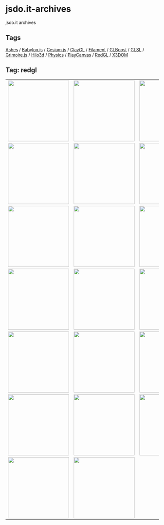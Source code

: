 # jsdo.it-archives
jsdo.it archives

## Tags

[Ashes](../ashes) / [Babylon.js](../babylon.js) / [Cesium.js](../cesium.js) / [ClayGL](../claygl) / [Filament](../filament) / [GLBoost](../glboost) / [GLSL](../glsl) / [Grimoire.js](../grimoire.js) / [Hilo3d](../hilo3d) / [Physics](../physics) / [PlayCanvas](../playcanvas) / [RedGL](../redgl) / [X3DOM](../x3dom)

## Tag: redgl

<table>
<tr>
<td><a href="https://cx20.github.io/jsdo.it-archives/cx20/s4I4" alt="[WebGL] RedGL を試してみるテスト"><img src="https://cx20.github.io/jsdo.it-archives/screenshot/s4I4.jpg" width="200" height="200"></a></td>
<td><a href="https://cx20.github.io/jsdo.it-archives/cx20/6jdc" alt="[WebGL] RedGL を試してみるテスト（その２）"><img src="https://cx20.github.io/jsdo.it-archives/screenshot/6jdc.jpg" width="200" height="200"></a></td>
<td><a href="https://cx20.github.io/jsdo.it-archives/cx20/KIdO" alt="[WebGL] RedGL を試してみるテスト（その３）"><img src="https://cx20.github.io/jsdo.it-archives/screenshot/KIdO.jpg" width="200" height="200"></a></td>
<td><a href="https://cx20.github.io/jsdo.it-archives/cx20/Isul" alt="[WebGL] RedGL を試してみるテスト（その４）"><img src="https://cx20.github.io/jsdo.it-archives/screenshot/Isul.jpg" width="200" height="200"></a></td>
</tr>
<tr>
<td><a href="https://cx20.github.io/jsdo.it-archives/cx20/kjvZ" alt="[WebGL] RedGL で glTF 2.0形式のデータを表示してみるテスト（改）"><img src="https://cx20.github.io/jsdo.it-archives/screenshot/kjvZ.jpg" width="200" height="200"></a></td>
<td><a href="https://cx20.github.io/jsdo.it-archives/cx20/4ira" alt="[WebGL] RedGL で glTF 2.0形式のデータを表示してみるテスト（その２改）"><img src="https://cx20.github.io/jsdo.it-archives/screenshot/4ira.jpg" width="200" height="200"></a></td>
<td><a href="https://cx20.github.io/jsdo.it-archives/cx20/qrlI" alt="[WebGL] RedGL で glTF 2.0形式のデータを表示してみるテスト（その３）"><img src="https://cx20.github.io/jsdo.it-archives/screenshot/qrlI.jpg" width="200" height="200"></a></td>
<td><a href="https://cx20.github.io/jsdo.it-archives/cx20/E5A8" alt="[WebGL] RedGL で glTF 2.0形式のデータを表示してみるテスト（その４）"><img src="https://cx20.github.io/jsdo.it-archives/screenshot/E5A8.jpg" width="200" height="200"></a></td>
</tr>
<tr>
<td><a href="https://cx20.github.io/jsdo.it-archives/cx20/0CbF" alt="[WebGL] RedGL で glTF 2.0形式のデータを表示してみるテスト（その５）"><img src="https://cx20.github.io/jsdo.it-archives/screenshot/0CbF.jpg" width="200" height="200"></a></td>
<td><a href="https://cx20.github.io/jsdo.it-archives/cx20/eXKx" alt="[WebGL] RedGL で glTF 2.0形式のデータを表示してみるテスト（その６）"><img src="https://cx20.github.io/jsdo.it-archives/screenshot/eXKx.jpg" width="200" height="200"></a></td>
<td><a href="https://cx20.github.io/jsdo.it-archives/cx20/qhnm" alt="[WebGL] RedGL で glTF 2.0形式のデータを表示してみるテスト（その７）（調整中）"><img src="https://cx20.github.io/jsdo.it-archives/screenshot/qhnm.jpg" width="200" height="200"></a></td>
<td><a href="https://cx20.github.io/jsdo.it-archives/cx20/yf2v" alt="[WebGL] RedGL で glTF 2.0形式のデータを表示してみるテスト（その８改）"><img src="https://cx20.github.io/jsdo.it-archives/screenshot/yf2v.jpg" width="200" height="200"></a></td>
</tr>
<tr>
<td><a href="https://cx20.github.io/jsdo.it-archives/cx20/CmcS" alt="[WebGL] RedGL で glTF 2.0形式のデータを表示してみるテスト（その９改）"><img src="https://cx20.github.io/jsdo.it-archives/screenshot/CmcS.jpg" width="200" height="200"></a></td>
<td><a href="https://cx20.github.io/jsdo.it-archives/cx20/yJLW" alt="[WebGL] RedGL で glTF 2.0形式のデータを表示してみるテスト（その１０）（調整中）"><img src="https://cx20.github.io/jsdo.it-archives/screenshot/yJLW.jpg" width="200" height="200"></a></td>
<td><a href="https://cx20.github.io/jsdo.it-archives/cx20/EPnr" alt="[WebGL] RedGL で glTF 2.0形式のデータを表示してみるテスト（その１１）"><img src="https://cx20.github.io/jsdo.it-archives/screenshot/EPnr.jpg" width="200" height="200"></a></td>
<td><a href="https://cx20.github.io/jsdo.it-archives/cx20/Mk77" alt="[WebGL] RedGL で glTF 2.0形式のデータを表示してみるテスト（その１２）"><img src="https://cx20.github.io/jsdo.it-archives/screenshot/Mk77.jpg" width="200" height="200"></a></td>
</tr>
<tr>
<td><a href="https://cx20.github.io/jsdo.it-archives/cx20/iLbm" alt="[WebGL] RedGL で glTF 2.0形式のデータを表示してみるテスト（その１３改２）"><img src="https://cx20.github.io/jsdo.it-archives/screenshot/iLbm.jpg" width="200" height="200"></a></td>
<td><a href="https://cx20.github.io/jsdo.it-archives/cx20/w772" alt="[WebGL] RedGL で glTF 2.0形式のデータを表示してみるテスト（その１４改）（調整中）"><img src="https://cx20.github.io/jsdo.it-archives/screenshot/w772.jpg" width="200" height="200"></a></td>
<td><a href="https://cx20.github.io/jsdo.it-archives/cx20/g2zj" alt="[WebGL] RedGL で glTF 2.0形式のデータを表示してみるテスト（その１５）（調整中）"><img src="https://cx20.github.io/jsdo.it-archives/screenshot/g2zj.jpg" width="200" height="200"></a></td>
<td><a href="https://cx20.github.io/jsdo.it-archives/cx20/KK3Y" alt="[WebGL] RedGL で glTF 2.0形式のデータを表示してみるテスト（その１６）（調整中）"><img src="https://cx20.github.io/jsdo.it-archives/screenshot/KK3Y.jpg" width="200" height="200"></a></td>
</tr>
<tr>
<td><a href="https://cx20.github.io/jsdo.it-archives/cx20/o05i" alt="[WebGL] RedGL で glTF 2.0形式のデータを表示してみるテスト（その１７）（調整中）"><img src="https://cx20.github.io/jsdo.it-archives/screenshot/o05i.jpg" width="200" height="200"></a></td>
<td><a href="https://cx20.github.io/jsdo.it-archives/cx20/sjHp" alt="[WebGL] RedGL で glTF 2.0形式のデータを表示してみるテスト（その１８）（調整中）"><img src="https://cx20.github.io/jsdo.it-archives/screenshot/sjHp.jpg" width="200" height="200"></a></td>
<td><a href="https://cx20.github.io/jsdo.it-archives/cx20/4VO8" alt="[WebGL] RedGL で glTF 2.0形式のデータを表示してみるテスト（その１９）（調整中）"><img src="https://cx20.github.io/jsdo.it-archives/screenshot/4VO8.jpg" width="200" height="200"></a></td>
<td><a href="https://cx20.github.io/jsdo.it-archives/cx20/ywUI" alt="[WebGL] RedGL で glTF 2.0形式のデータを表示してみるテスト（その２０）（調整中）"><img src="https://cx20.github.io/jsdo.it-archives/screenshot/ywUI.jpg" width="200" height="200"></a></td>
</tr>
<tr>
<td><a href="https://cx20.github.io/jsdo.it-archives/cx20/qjE6" alt="[WebGL] RedGL で glTF 2.0形式のデータを表示してみるテスト（その２１改）"><img src="https://cx20.github.io/jsdo.it-archives/screenshot/qjE6.jpg" width="200" height="200"></a></td>
<td><a href="https://cx20.github.io/jsdo.it-archives/cx20/sS76" alt="[WebGL] RedGL で glTF 2.0形式のデータを表示してみるテスト（その２２改）"><img src="https://cx20.github.io/jsdo.it-archives/screenshot/sS76.jpg" width="200" height="200"></a></td>
<td></td>
<td></td>
</tr>
</table>
